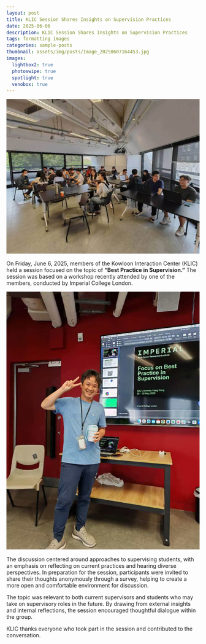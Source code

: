 ```yaml
---
layout: post
title: KLIC Session Shares Insights on Supervision Practices
date: 2025-06-06
description: KLIC Session Shares Insights on Supervision Practices
tags: formatting images
categories: sample-posts
thumbnail: assets/img/posts/Image_20250607164453.jpg
images:
  lightbox2: true
  photoswipe: true
  spotlight: true
  venobox: true
---
```


<div class="post_img">
  <img src="/assets/img/posts/Image_20250607164453.jpg" alt="" width="1000"/>
</div>

On Friday, June 6, 2025, members of the Kowloon Interaction Center (KLIC) held a session focused on the topic of **“Best Practice in Supervision.”** The session was based on a workshop recently attended by one of the members, conducted by Imperial College London.
<p> </p>
<div class="post_img">
  <img src="/assets/img/posts/Image_20250607164443.jpg" alt="" width="1000"/>
</div>

The discussion centered around approaches to supervising students, with an emphasis on reflecting on current practices and hearing diverse perspectives. In preparation for the session, participants were invited to share their thoughts anonymously through a survey, helping to create a more open and comfortable environment for discussion.

The topic was relevant to both current supervisors and students who may take on supervisory roles in the future. By drawing from external insights and internal reflections, the session encouraged thoughtful dialogue within the group.

KLIC thanks everyone who took part in the session and contributed to the conversation.

